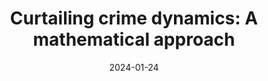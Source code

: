 ---
title: "Curtailing crime dynamics: A mathematical approach"
collection: publications
category: manuscripts
permalink: /publication/2024-01-24-paper-title-number-1
# excerpt: 'This paper uses compartmental modeling to investigate some avenues for curtailing the spread of gangs in the community.'
date: 2024-01-24
venue: 'Frontiers of Applied Mathematics and Statistics'
# slidesurl: 'http://academicpages.github.io/files/slides1.pdf'
paperurl: 'http://academicpages.github.io/files/fams-08-1086745.pdf'
# bibtexurl: 'http://academicpages.github.io/files/bibtex1.bib'
citation: 'Kwofie, T., **Dogbatsey, M.**, & Moore, S. E. (2023). Curtailing crime dynamics: A mathematical approach. Frontiers in Applied Mathematics and Statistics, 8, 1086745.'
---